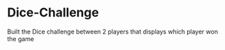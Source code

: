 # Dice-Challenge
Built the Dice challenge between 2 players that displays which player won the game
